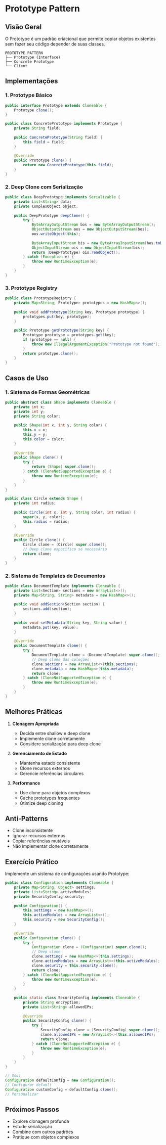 # Prototype Pattern

## Visão Geral

O Prototype é um padrão criacional que permite copiar objetos existentes sem fazer seu código depender de suas classes.

```ascii
PROTOTYPE PATTERN
├── Prototype (Interface)
├── Concrete Prototype
└── Client
```

## Implementações

### 1. Prototype Básico

```java
public interface Prototype extends Cloneable {
    Prototype clone();
}

public class ConcretePrototype implements Prototype {
    private String field;
    
    public ConcretePrototype(String field) {
        this.field = field;
    }
    
    @Override
    public Prototype clone() {
        return new ConcretePrototype(this.field);
    }
}
```

### 2. Deep Clone com Serialização

```java
public class DeepPrototype implements Serializable {
    private List<String> data;
    private ComplexObject object;
    
    public DeepPrototype deepClone() {
        try {
            ByteArrayOutputStream bos = new ByteArrayOutputStream();
            ObjectOutputStream oos = new ObjectOutputStream(bos);
            oos.writeObject(this);
            
            ByteArrayInputStream bis = new ByteArrayInputStream(bos.toByteArray());
            ObjectInputStream ois = new ObjectInputStream(bis);
            return (DeepPrototype) ois.readObject();
        } catch (Exception e) {
            throw new RuntimeException(e);
        }
    }
}
```

### 3. Prototype Registry

```java
public class PrototypeRegistry {
    private Map<String, Prototype> prototypes = new HashMap<>();
    
    public void addPrototype(String key, Prototype prototype) {
        prototypes.put(key, prototype);
    }
    
    public Prototype getPrototype(String key) {
        Prototype prototype = prototypes.get(key);
        if (prototype == null) {
            throw new IllegalArgumentException("Prototype not found");
        }
        return prototype.clone();
    }
}
```

## Casos de Uso

### 1. Sistema de Formas Geométricas

```java
public abstract class Shape implements Cloneable {
    private int x;
    private int y;
    private String color;
    
    public Shape(int x, int y, String color) {
        this.x = x;
        this.y = y;
        this.color = color;
    }
    
    @Override
    public Shape clone() {
        try {
            return (Shape) super.clone();
        } catch (CloneNotSupportedException e) {
            throw new RuntimeException(e);
        }
    }
}

public class Circle extends Shape {
    private int radius;
    
    public Circle(int x, int y, String color, int radius) {
        super(x, y, color);
        this.radius = radius;
    }
    
    @Override
    public Circle clone() {
        Circle clone = (Circle) super.clone();
        // Deep clone específico se necessário
        return clone;
    }
}
```

### 2. Sistema de Templates de Documentos

```java
public class DocumentTemplate implements Cloneable {
    private List<Section> sections = new ArrayList<>();
    private Map<String, String> metadata = new HashMap<>();
    
    public void addSection(Section section) {
        sections.add(section);
    }
    
    public void setMetadata(String key, String value) {
        metadata.put(key, value);
    }
    
    @Override
    public DocumentTemplate clone() {
        try {
            DocumentTemplate clone = (DocumentTemplate) super.clone();
            // Deep clone das coleções
            clone.sections = new ArrayList<>(this.sections);
            clone.metadata = new HashMap<>(this.metadata);
            return clone;
        } catch (CloneNotSupportedException e) {
            throw new RuntimeException(e);
        }
    }
}
```

## Melhores Práticas

1. **Clonagem Apropriada**
   - Decida entre shallow e deep clone
   - Implemente clone corretamente
   - Considere serialização para deep clone

2. **Gerenciamento de Estado**
   - Mantenha estado consistente
   - Clone recursos externos
   - Gerencie referências circulares

3. **Performance**
   - Use clone para objetos complexos
   - Cache prototypes frequentes
   - Otimize deep cloning

## Anti-Patterns

- Clone inconsistente
- Ignorar recursos externos
- Copiar referências mutáveis
- Não implementar clone corretamente

## Exercício Prático

Implemente um sistema de configurações usando Prototype:

```java
public class Configuration implements Cloneable {
    private Map<String, Object> settings;
    private List<String> activeModules;
    private SecurityConfig security;
    
    public Configuration() {
        this.settings = new HashMap<>();
        this.activeModules = new ArrayList<>();
        this.security = new SecurityConfig();
    }
    
    @Override
    public Configuration clone() {
        try {
            Configuration clone = (Configuration) super.clone();
            // Deep clone
            clone.settings = new HashMap<>(this.settings);
            clone.activeModules = new ArrayList<>(this.activeModules);
            clone.security = this.security.clone();
            return clone;
        } catch (CloneNotSupportedException e) {
            throw new RuntimeException(e);
        }
    }
    
    public static class SecurityConfig implements Cloneable {
        private String encryption;
        private List<String> allowedIPs;
        
        @Override
        public SecurityConfig clone() {
            try {
                SecurityConfig clone = (SecurityConfig) super.clone();
                clone.allowedIPs = new ArrayList<>(this.allowedIPs);
                return clone;
            } catch (CloneNotSupportedException e) {
                throw new RuntimeException(e);
            }
        }
    }
}

// Uso:
Configuration defaultConfig = new Configuration();
// Configurar default
Configuration customConfig = defaultConfig.clone();
// Personalizar
```

## Próximos Passos

- Explore clonagem profunda
- Estude serialização
- Combine com outros padrões
- Pratique com objetos complexos